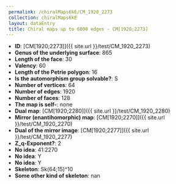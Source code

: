 ```yaml
--- 
 permalink: /chiralMaps6kE/CM_1920_2273 
 collection: chiralMaps6kE
 layout: dataEntry
 title: Chiral maps up to 6000 edges - CM[1920;2273]
---
```


- **ID**: [CM[1920;2273]]({{ site.url }}/test/CM_1920_2273)
- **Genus of the underlying surface**: 865
- **Length of the face**: 30
- **Valency**: 60
- **Length of the Petrie polygon**: 16
- **Is the automorphism group solvable?**: S
- **Number of vertices**: 64
- **Number of edges**: 1920
- **Number of faces**: 128
- **The map is self-**: none
- **Dual map**: [CM[1920;2280]]({{ site.url }}/test/CM_1920_2280)
- **Mirror (enantihomorphic) map**: [CM[1920;2270]]({{ site.url }}/test/CM_1920_2270)
- **Dual of the mirror image**: [CM[1920;2277]]({{ site.url }}/test/CM_1920_2277)
- **Z_q-Exponent?**: 2
- **No idea**:  41:2270
- **No idea**: Y
- **No idea**: Y
- **Skeleton**: Sk(64;15)^10
- **Some other kind of skeleton**: nan
